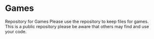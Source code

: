 # Games
Repository for Games 
Please use the repository to keep files for games.  This is a public repository please be aware that others may find and use your code.   
